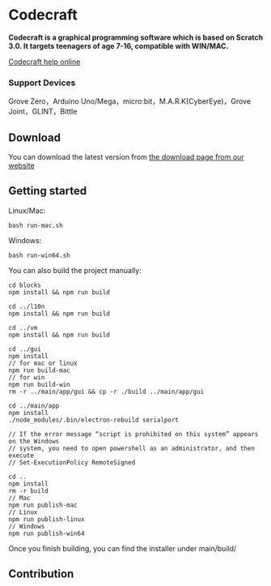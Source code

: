 # Codecraft
**Codecraft is a graphical programming software which is based on Scratch 3.0. It targets teenagers of age 7-16, compatible with WIN/MAC.**  

[Codecraft help online](https://www.yuque.com/tinkergen-help-en/codecraft?language=en-us)

### Support Devices
Grove Zero，Arduino Uno/Mega，micro:bit，M.A.R.K(CyberEye)，Grove Joint，GLINT，Bittle

## Download

You can download the latest version from [the download page from our website](https://ide.tinkergen.com/download/en/)

## Getting started
Linux/Mac:

    bash run-mac.sh
Windows:

    bash run-win64.sh

You can also build the project manually:

    cd blocks
    npm install && npm run build

    cd ../l10n
    npm install && npm run build

    cd ../vm
    npm install && npm run build

    cd ../gui
    npm install
    // for mac or linux
    npm run build-mac
    // for win
    npm run build-win
    rm -r ../main/app/gui && cp -r ./build ../main/app/gui

    cd ../main/app
    npm install
    ./node_modules/.bin/electron-rebuild serialport

    // If the error message “script is prohibited on this system” appears on the Windows   
    // system, you need to open powershell as an administrator, and then execute 
    // Set-ExecutionPolicy RemoteSigned

    cd ..
    npm install
    rm -r build 
    // Mac
    npm run publish-mac
    // Linux
    npm run publish-linux
    // Windows
    npm run publish-win64

Once you finish building, you can find the installer under main/build/

## Contribution


